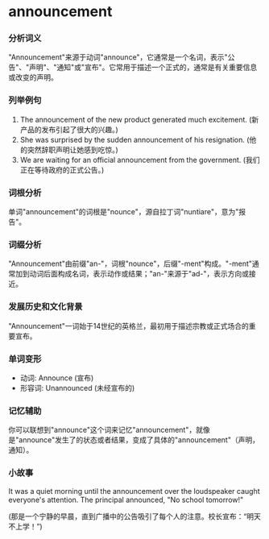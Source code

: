 # announcement

### 分析词义

  

"Announcement"来源于动词"announce"，它通常是一个名词，表示"公告"、"声明"、"通知"或"宣布"。它常用于描述一个正式的，通常是有关重要信息或改变的声明。

  

### 列举例句

  

1.  The announcement of the new product generated much excitement. (新产品的发布引起了很大的兴趣。)
2.  She was surprised by the sudden announcement of his resignation. (他的突然辞职声明让她感到吃惊。)
3.  We are waiting for an official announcement from the government. (我们正在等待政府的正式公告。)

  

### 词根分析

  

单词"announcement"的词根是"nounce"，源自拉丁词"nuntiare"，意为"报告"。

  

### 词缀分析

  

"Announcement"由前缀"an-"，词根"nounce"，后缀"-ment"构成。"-ment"通常加到动词后面构成名词，表示动作或结果；"an-"来源于"ad-"，表示方向或接近。

  

### 发展历史和文化背景

  

"Announcement"一词始于14世纪的英格兰，最初用于描述宗教或正式场合的重要宣布。

  

### 单词变形

  

*   动词: Announce (宣布)
*   形容词: Unannounced (未经宣布的)

  

### 记忆辅助

  

你可以联想到"announce"这个词来记忆"announcement"，就像是"announce"发生了的状态或者结果，变成了具体的"announcement"（声明，通知）。

  

### 小故事

  

It was a quiet morning until the announcement over the loudspeaker caught everyone's attention. The principal announced, "No school tomorrow!"

  

(那是一个宁静的早晨，直到广播中的公告吸引了每个人的注意。校长宣布：“明天不上学！”)
